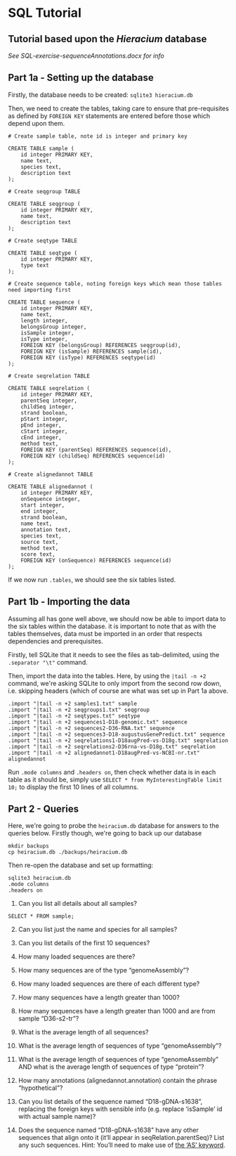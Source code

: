 # SQL Tutorial
## Tutorial based upon the *Hieracium* database

_See SQL-exercise-sequenceAnnotations.docx for info_

## Part 1a - Setting up the database

Firstly, the database needs to be created: `sqlite3 hieracium.db`

Then, we need to create the tables, taking care to ensure that pre-requisites as defined by `FOREIGN KEY` statements are entered before those which depend upon them.

```
# Create sample table, note id is integer and primary key

CREATE TABLE sample (
	id integer PRIMARY KEY,
	name text,
	species text,
	description text
);
```

```
# Create seqgroup TABLE

CREATE TABLE seqgroup (
	id integer PRIMARY KEY,
	name text,
	description text
);
```

```
# Create seqtype TABLE

CREATE TABLE seqtype (
	id integer PRIMARY KEY,
	type text
);
```

```
# Create sequence table, noting foreign keys which mean those tables need importing first

CREATE TABLE sequence (
	id integer PRIMARY KEY,
	name text,
	length integer,
	belongsGroup integer,
	isSample integer,
	isType integer,
	FOREIGN KEY (belongsGroup) REFERENCES seqgroup(id),
	FOREIGN KEY (isSample) REFERENCES sample(id),
	FOREIGN KEY (isType) REFERENCES seqtype(id)
);
```

```
# Create seqrelation TABLE

CREATE TABLE seqrelation (
	id integer PRIMARY KEY,
	parentSeq integer,
	childSeq integer,
	strand boolean,
	pStart integer,
	pEnd integer,
	cStart integer,
	cEnd integer,
	method text,
	FOREIGN KEY (parentSeq) REFERENCES sequence(id),
	FOREIGN KEY (childSeq) REFERENCES sequence(id)
);
```

```
# Create alignedannot TABLE

CREATE TABLE alignedannot (
	id integer PRIMARY KEY,
	onSequence integer,
	start integer,
	end integer,
	strand boolean,
	name text,
	annotation text,
	species text,
	source text,
	method text,
	score text,
	FOREIGN KEY (onSequence) REFERENCES sequence(id)
);
```

If we now run `.tables`, we should see the six tables listed.

## Part 1b - Importing the data
Assuming all has gone well above, we should now be able to import data to the six tables within the database. it is important to note that as with the tables themselves, data must be imported in an order that respects dependencies and prerequisites.

Firstly, tell SQLite that it needs to see the files as tab-delimited, using the `.separator "\t"` command.

Then, import the data into the tables. Here, by using the `|tail -n +2` command, we're asking SQLite to only import from the second row down, i.e. skipping headers (which of course are what was set up in Part 1a above.

```
.import "|tail -n +2 samples1.txt" sample
.import "|tail -n +2 seqgroups1.txt" seqgroup
.import "|tail -n +2 seqtypes.txt" seqtype
.import "|tail -n +2 sequences1-D18-genomic.txt" sequence
.import "|tail -n +2 sequences2-D36-RNA.txt" sequence
.import "|tail -n +2 sequences3-D18-augustusGenePredict.txt" sequence
.import "|tail -n +2 seqrelations1-D18augPred-vs-D18g.txt" seqrelation
.import "|tail -n +2 seqrelations2-D36rna-vs-D18g.txt" seqrelation
.import "|tail -n +2 alignedannot1-D18augPred-vs-NCBI-nr.txt" alignedannot
```
Run `.mode columns` and `.headers on`, then check whether data is in each table as it should be, simply use `SELECT * from MyInterestingTable limit 10;` to display the first 10 lines of all columns.

## Part 2 - Queries
Here, we're going to probe the `heiracium.db` database for answers to the queries below. Firstly though, we're going to back up our database

```
mkdir backups
cp heiracium.db ./backups/heiracium.db
```
Then re-open the database and set up formatting:

```
sqlite3 heiracium.db
.mode columns
.headers on
```

1.	Can you list all details about all samples?  

```
SELECT * FROM sample;
```

2.	Can you list just the name and species for all samples? 



3.	Can you list details of the first 10 sequences?
4.	How many loaded sequences are there?
5.	How many sequences are of the type “genomeAssembly”?
6.	How many loaded sequences are there of each different type? 
7.	How many sequences have a length greater than 1000?
8.	How many sequences have a length greater than 1000 and are from sample “D36-s2-tr”?
9.	What is the average length of all sequences?
10.	What is the average length of sequences of type “genomeAssembly”?
11.	What is the average length of sequences of type “genomeAssembly” AND what is the average length of sequences of type “protein”? 
12.	How many annotations (alignedannot.annotation) contain the phrase “hypothetical”?
13.	Can you list details of the sequence named “D18-gDNA-s1638”, replacing the foreign keys with sensible info (e.g. replace ‘isSample’ id with actual sample name)?  
14.	Does the sequence named “D18-gDNA-s1638” have any other sequences that align onto it (it’ll appear in seqRelation.parentSeq)?  List any such sequences. 
Hint: You’ll need to make use of [the ‘AS’ keyword](https://www.w3schools.com/sql/sql_alias.asp).



